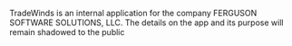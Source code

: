 TradeWinds is an internal application for the company FERGUSON SOFTWARE SOLUTIONS, LLC. The details on the app and its purpose will remain shadowed to the public
